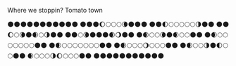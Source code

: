 Where we stoppin?
Tomato town

🌑🌑🌑🌑🌑🌑🌑🌑🌑🌑🌑
🌑🌑🌑🌔🌕🌕🌕🌘🌑🌑🌑
🌑🌑🌓🌕🌕🌕🌕🌕🌗🌑🌑
🌑🌑🌔🌕🌘🌑🌒🌕🌗🌑🌑
🌑🌑🌕🌘🌑🌑🌑🌒🌖🌑🌑
🌑🌒🌕🌕🌘🌑🌒🌕🌕🌑🌑
🌑🌒🌕🌕🌕🌕🌕🌕🌕🌑🌑
🌑🌒🌕🌕🌕🌕🌕🌕🌕🌑🌑
🌑🌒🌕🌕🌕🌖🌕🌕🌕🌑🌑
🌑🌒🌕🌕🌗🌑🌓🌕🌕🌑🌑
🌒🌕🌕🌕🌗🌔🌕🌕🌕🌑🌑
🌑🌑🌑🌑🌑🌑🌑🌑🌑🌑🌑